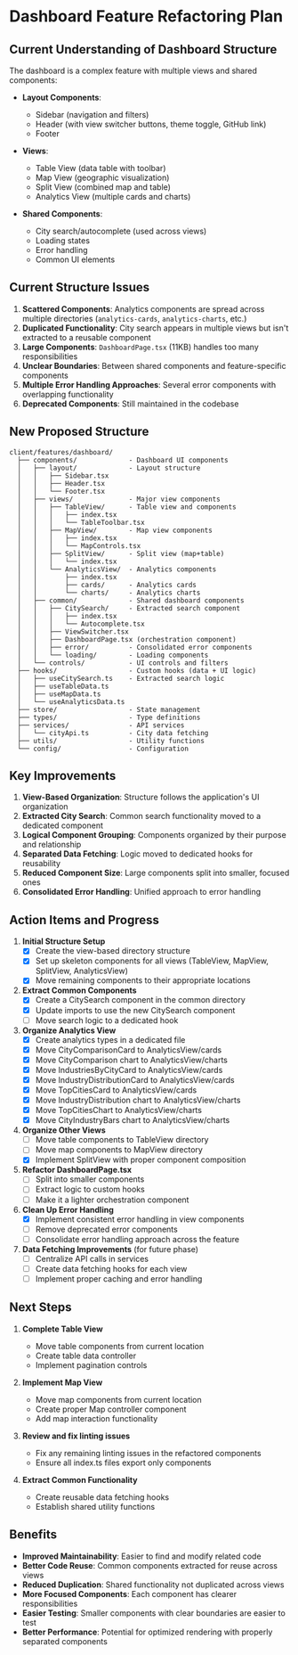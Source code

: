 # Dashboard Feature Refactoring Plan

## Current Understanding of Dashboard Structure

The dashboard is a complex feature with multiple views and shared components:

- **Layout Components**:
  - Sidebar (navigation and filters)
  - Header (with view switcher buttons, theme toggle, GitHub link)
  - Footer

- **Views**:
  - Table View (data table with toolbar)
  - Map View (geographic visualization)
  - Split View (combined map and table)
  - Analytics View (multiple cards and charts)

- **Shared Components**:
  - City search/autocomplete (used across views)
  - Loading states
  - Error handling
  - Common UI elements

## Current Structure Issues

1. **Scattered Components**: Analytics components are spread across multiple directories (`analytics-cards`, `analytics-charts`, etc.)
2. **Duplicated Functionality**: City search appears in multiple views but isn't extracted to a reusable component
3. **Large Components**: `DashboardPage.tsx` (11KB) handles too many responsibilities
4. **Unclear Boundaries**: Between shared components and feature-specific components
5. **Multiple Error Handling Approaches**: Several error components with overlapping functionality
6. **Deprecated Components**: Still maintained in the codebase

## New Proposed Structure

```
client/features/dashboard/
  ├── components/             - Dashboard UI components
  │   ├── layout/             - Layout structure
  │   │   ├── Sidebar.tsx
  │   │   ├── Header.tsx
  │   │   └── Footer.tsx
  │   ├── views/              - Major view components
  │   │   ├── TableView/      - Table view and components
  │   │   │   ├── index.tsx
  │   │   │   └── TableToolbar.tsx
  │   │   ├── MapView/        - Map view components
  │   │   │   ├── index.tsx
  │   │   │   └── MapControls.tsx
  │   │   ├── SplitView/      - Split view (map+table)
  │   │   │   └── index.tsx
  │   │   └── AnalyticsView/  - Analytics components
  │   │       ├── index.tsx
  │   │       ├── cards/      - Analytics cards
  │   │       └── charts/     - Analytics charts
  │   ├── common/             - Shared dashboard components
  │   │   ├── CitySearch/     - Extracted search component
  │   │   │   ├── index.tsx
  │   │   │   └── Autocomplete.tsx
  │   │   ├── ViewSwitcher.tsx
  │   │   ├── DashboardPage.tsx (orchestration component)
  │   │   ├── error/          - Consolidated error components
  │   │   └── loading/        - Loading components
  │   └── controls/           - UI controls and filters
  ├── hooks/                  - Custom hooks (data + UI logic)
  │   ├── useCitySearch.ts    - Extracted search logic
  │   ├── useTableData.ts
  │   ├── useMapData.ts
  │   └── useAnalyticsData.ts
  ├── store/                  - State management
  ├── types/                  - Type definitions
  ├── services/               - API services
  │   └── cityApi.ts          - City data fetching
  ├── utils/                  - Utility functions
  └── config/                 - Configuration
```

## Key Improvements

1. **View-Based Organization**: Structure follows the application's UI organization
2. **Extracted City Search**: Common search functionality moved to a dedicated component
3. **Logical Component Grouping**: Components organized by their purpose and relationship
4. **Separated Data Fetching**: Logic moved to dedicated hooks for reusability
5. **Reduced Component Size**: Large components split into smaller, focused ones
6. **Consolidated Error Handling**: Unified approach to error handling

## Action Items and Progress

1. **Initial Structure Setup**
   - [x] Create the view-based directory structure
   - [x] Set up skeleton components for all views (TableView, MapView, SplitView, AnalyticsView)
   - [x] Move remaining components to their appropriate locations

2. **Extract Common Components**
   - [x] Create a CitySearch component in the common directory
   - [x] Update imports to use the new CitySearch component
   - [ ] Move search logic to a dedicated hook

3. **Organize Analytics View**
   - [x] Create analytics types in a dedicated file
   - [x] Move CityComparisonCard to AnalyticsView/cards
   - [x] Move CityComparison chart to AnalyticsView/charts
   - [x] Move IndustriesByCityCard to AnalyticsView/cards
   - [x] Move IndustryDistributionCard to AnalyticsView/cards
   - [x] Move TopCitiesCard to AnalyticsView/cards
   - [x] Move IndustryDistribution chart to AnalyticsView/charts
   - [x] Move TopCitiesChart to AnalyticsView/charts
   - [x] Move CityIndustryBars chart to AnalyticsView/charts

4. **Organize Other Views**
   - [ ] Move table components to TableView directory
   - [ ] Move map components to MapView directory
   - [x] Implement SplitView with proper component composition

5. **Refactor DashboardPage.tsx**
   - [ ] Split into smaller components
   - [ ] Extract logic to custom hooks
   - [ ] Make it a lighter orchestration component

6. **Clean Up Error Handling**
   - [x] Implement consistent error handling in view components
   - [ ] Remove deprecated error components
   - [ ] Consolidate error handling approach across the feature

7. **Data Fetching Improvements** (for future phase)
   - [ ] Centralize API calls in services
   - [ ] Create data fetching hooks for each view
   - [ ] Implement proper caching and error handling

## Next Steps

1. **Complete Table View**
   - Move table components from current location
   - Create table data controller
   - Implement pagination controls

2. **Implement Map View**
   - Move map components from current location
   - Create proper Map controller component
   - Add map interaction functionality

3. **Review and fix linting issues**
   - Fix any remaining linting issues in the refactored components
   - Ensure all index.ts files export only components

4. **Extract Common Functionality**
   - Create reusable data fetching hooks
   - Establish shared utility functions

## Benefits

- **Improved Maintainability**: Easier to find and modify related code
- **Better Code Reuse**: Common components extracted for reuse across views
- **Reduced Duplication**: Shared functionality not duplicated across views
- **More Focused Components**: Each component has clearer responsibilities
- **Easier Testing**: Smaller components with clear boundaries are easier to test
- **Better Performance**: Potential for optimized rendering with properly separated components
